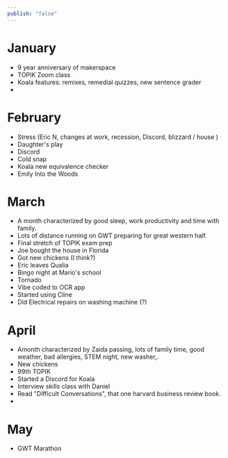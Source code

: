 ```yaml
---
publish: "false"
---
```


# January

 - 9 year anniversary of makerspace
 - TOPIK Zoom class
 - Koala features: remixes, remedial quizzes, new sentence grader
 - 
# February

 - Stress (Eric N, changes at work, recession, Discord, blizzard / house )
 - Daughter's play
 - Discord
 - Cold snap
 - Koala new equivalence checker
 - Emily Into the Woods
# March
 - A month characterized by good sleep, work productivity and time with family.
 - Lots of distance running on GWT preparing for great western half.
 - Final stretch of TOPIK exam prep
 - Joe bought the house in Florida
 - Got new chickens (I think?)
 - Eric leaves Qualia
 - Bingo night at Mario's school
 - Tornado
 - Vibe coded to OCR app
 - Started using Cline
 - Did Electrical repairs on washing machine (?)
# April 

- Amonth characterized by Zaida passing, lots of family time, good weather, bad allergies, STEM night, new washer,.
- New chickens
- 99th TOPIK
- Started a Discord for Koala
- Interview skills class with Daniel
- Read "Difficult Conversations", that one harvard business review book.
- 

# May
 - GWT Marathon

